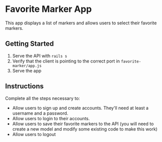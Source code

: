# Favorite Marker App

This app displays a list of markers and allows users to select their favorite markers.

## Getting Started

1. Serve the API with `rails s`
2. Verify that the client is pointing to the correct port in `favorite-marker/app.js`
3. Serve the app

## Instructions

Complete all the steps necessary to:

* Allow users to sign up and create accounts. They'll need at least a username and a password.
* Allow users to login to their accounts.
* Allow users to save their favorite markers to the API (you will need to create a new model and modify some existing code to make this work)
* Allow users to logout
